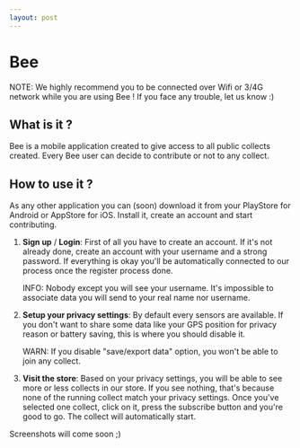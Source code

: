 ```yaml
---
layout: post
---
```


Bee
===

<div class="alert alert-info" role="alert">NOTE: We highly recommend you to be connected over Wifi or 3/4G network while you are using Bee ! If you face any trouble, let us know :)</div>

What is it ?
------------

Bee is a mobile application created to give access to all public collects created. Every Bee user can decide to contribute or not to any collect.

How to use it ?
---------------

As any other application you can (soon) download it from your PlayStore for Android or AppStore for iOS. Install it, create an account and start contributing.

1. __Sign up__ / __Login__:
First of all you have to create an account. If it's not already done, create an account with your username and a strong password. If everything is okay you'll be automatically connected to our process once the register process done.

    <div class="alert alert-info" role="alert">INFO: Nobody except you will see your username. It's impossible to associate data you will send to your real name nor username.</div>

2. __Setup your privacy settings__:
By default every sensors are available. If you don't want to share some data like your GPS position for privacy reason or battery saving, this is where you should disable it.

    <div class="alert alert-warning" role="alert">WARN: If you disable "save/export data" option, you won't be able to join any collect.</div>

3. __Visit the store__:
Based on your privacy settings, you will be able to see more or less collects in our store. If you see nothing, that's because none of the running collect match your privacy settings. Once you've selected one collect, click on it, press the subscribe button and you're good to go. The collect will automatically start.

Screenshots will come soon ;)
